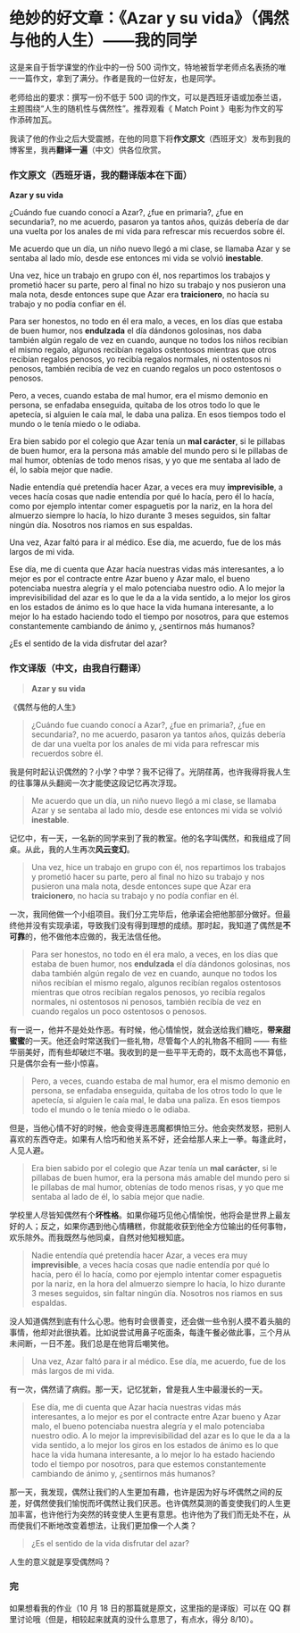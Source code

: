 # 绝妙的好文章：《Azar y su vida》（偶然与他的人生）——我的同学

这是来自于哲学课堂的作业中的一份 500 词作文，特地被哲学老师点名表扬的唯一一篇作文，拿到了满分。作者是我的一位好友，也是同学。

老师给出的要求：撰写一份不低于 500 词的作文，可以是西班牙语或加泰兰语，主题围绕“人生的随机性与偶然性”。推荐观看《 Match Point 》电影为作文的写作添砖加瓦。

我读了他的作业之后大受震撼，在他的同意下将**作文原文**（西班牙文）发布到我的博客里，我再**翻译一遍**（中文）供各位欣赏。

### 作文原文（西班牙语，我的翻译版本在下面）

**Azar y su vida**

¿Cuándo fue cuando conocí a Azar?, ¿fue en primaria?, ¿fue en secundaria?, no me acuerdo, pasaron ya tantos años, quizás debería de dar una vuelta por los anales de mi vida para refrescar mis recuerdos sobre él.

Me acuerdo que un día, un niño nuevo llegó a mi clase, se llamaba Azar y se sentaba al lado mío, desde ese entonces mi vida se volvió **inestable**.

Una vez, hice un trabajo en grupo con él, nos repartimos los trabajos y prometió hacer su parte, pero al final no hizo su trabajo y nos pusieron una mala nota, desde entonces supe que Azar era **traicionero**, no hacía su trabajo y no podía confiar en él.

Para ser honestos, no todo en él era malo, a veces, en los días que estaba de buen humor, nos **endulzada** el día dándonos golosinas, nos daba también algún regalo de vez en cuando, aunque no todos los niños recibían el mismo regalo, algunos recibían regalos ostentosos mientras que otros recibían regalos penosos, yo recibía regalos normales, ni ostentosos ni penosos, también recibía de vez en cuando regalos un poco ostentosos o penosos.

Pero, a veces, cuando estaba de mal humor, era el mismo demonio en persona, se enfadaba enseguida, quitaba de los otros todo lo que le apetecía, si alguien le caía mal, le daba una paliza. En esos tiempos todo el mundo o le tenía miedo o le odiaba.

Era bien sabido por el colegio que Azar tenía un **mal carácter**, si le pillabas de buen humor, era la persona más amable del mundo pero si le pillabas de mal humor, obtenías de todo menos risas, y yo que me sentaba al lado de él, lo sabía mejor que nadie.

Nadie entendía qué pretendía hacer Azar, a veces era muy **imprevisible**, a veces hacía cosas que nadie entendía por qué lo hacía, pero él lo hacía, como por ejemplo intentar comer espaguetis por la nariz, en la hora del almuerzo siempre lo hacía, lo hizo durante 3 meses seguidos, sin faltar ningún día. Nosotros nos riamos en sus espaldas.

Una vez, Azar faltó para ir al médico. Ese día, me acuerdo, fue de los más largos de mi vida.

Ese día, me di cuenta que Azar hacía nuestras vidas más interesantes, a lo mejor es por el contracte entre Azar bueno y Azar malo, el bueno potenciaba nuestra alegría y el malo potenciaba nuestro odio. A lo mejor la imprevisibilidad del azar es lo que le da a la vida sentido, a lo mejor los giros en los estados de ánimo es lo que hace la vida humana interesante, a lo mejor lo ha estado haciendo todo el tiempo por nosotros, para que estemos constantemente cambiando de ánimo y, ¿sentirnos más humanos?

¿Es el sentido de la vida disfrutar del azar?

### 作文译版（中文，由我自行翻译）

> **Azar y su vida**

《偶然与他的人生》

> ¿Cuándo fue cuando conocí a Azar?, ¿fue en primaria?, ¿fue en secundaria?, no me acuerdo, pasaron ya tantos años, quizás debería de dar una vuelta por los anales de mi vida para refrescar mis recuerdos sobre él.

我是何时起认识偶然的？小学？中学？我不记得了。光阴荏苒，也许我得将我人生的往事簿从头翻阅一次才能使这段记忆再次浮现。

> Me acuerdo que un día, un niño nuevo llegó a mi clase, se llamaba Azar y se sentaba al lado mío, desde ese entonces mi vida se volvió **inestable**.

记忆中，有一天，一名新的同学来到了我的教室。他的名字叫偶然，和我组成了同桌。从此，我的人生再次**风云变幻**。

> Una vez, hice un trabajo en grupo con él, nos repartimos los trabajos y prometió hacer su parte, pero al final no hizo su trabajo y nos pusieron una mala nota, desde entonces supe que Azar era **traicionero**, no hacía su trabajo y no podía confiar en él.

一次，我同他做一个小组项目。我们分工完毕后，他承诺会把他那部分做好。但最终他并没有实现承诺，导致我们没有得到理想的成绩。那时起，我知道了偶然是**不可靠**的，他不做他本应做的，我无法信任他。

> Para ser honestos, no todo en él era malo, a veces, en los días que estaba de buen humor, nos **endulzada** el día dándonos golosinas, nos daba también algún regalo de vez en cuando, aunque no todos los niños recibían el mismo regalo, algunos recibían regalos ostentosos mientras que otros recibían regalos penosos, yo recibía regalos normales, ni ostentosos ni penosos, también recibía de vez en cuando regalos un poco ostentosos o penosos.

有一说一，他并不是处处作恶。有时候，他心情愉悦，就会送给我们糖吃，**带来甜蜜蜜**的一天。他还会时常送我们一些礼物，尽管每个人的礼物各不相同 —— 有些华丽美好，而有些却破烂不堪。我收到的是一些平平无奇的，既不太高也不算低，只是偶尔会有一些小惊喜。

> Pero, a veces, cuando estaba de mal humor, era el mismo demonio en persona, se enfadaba enseguida, quitaba de los otros todo lo que le apetecía, si alguien le caía mal, le daba una paliza. En esos tiempos todo el mundo o le tenía miedo o le odiaba.

但是，当他心情不好的时候，他会变得连恶魔都惧怕三分。他会突然发怒，把别人喜欢的东西夺走。如果有人恰巧和他关系不好，还会给那人来上一拳。每逢此时，人见人避。

> Era bien sabido por el colegio que Azar tenía un **mal carácter**, si le pillabas de buen humor, era la persona más amable del mundo pero si le pillabas de mal humor, obtenías de todo menos risas, y yo que me sentaba al lado de él, lo sabía mejor que nadie.

学校里人尽皆知偶然有个**坏性格**。如果你碰巧见他心情愉悦，他将会是世界上最友好的人；反之，如果你遇到他心情糟糕，你就能收获到他全方位输出的任何事物，欢乐除外。而我既然与他同桌，自然对他知根知底。

> Nadie entendía qué pretendía hacer Azar, a veces era muy **imprevisible**, a veces hacía cosas que nadie entendía por qué lo hacía, pero él lo hacía, como por ejemplo intentar comer espaguetis por la nariz, en la hora del almuerzo siempre lo hacía, lo hizo durante 3 meses seguidos, sin faltar ningún día. Nosotros nos riamos en sus espaldas.

没人知道偶然到底有什么心思。他有时会很善变，还会做一些令别人摸不着头脑的事情，他却对此很执着。比如说尝试用鼻子吃面条，每逢午餐必做此事，三个月从未间断，一日不差。我们总是在他背后嘲笑他。

> Una vez, Azar faltó para ir al médico. Ese día, me acuerdo, fue de los más largos de mi vida.

有一次，偶然请了病假。那一天，记忆犹新，曾是我人生中最漫长的一天。

> Ese día, me di cuenta que Azar hacía nuestras vidas más interesantes, a lo mejor es por el contracte entre Azar bueno y Azar malo, el bueno potenciaba nuestra alegría y el malo potenciaba nuestro odio. A lo mejor la imprevisibilidad del azar es lo que le da a la vida sentido, a lo mejor los giros en los estados de ánimo es lo que hace la vida humana interesante, a lo mejor lo ha estado haciendo todo el tiempo por nosotros, para que estemos constantemente cambiando de ánimo y, ¿sentirnos más humanos?

那一天，我发现，偶然让我们的人生更加有趣，也许是因为好与坏偶然之间的反差，好偶然使我们愉悦而坏偶然让我们厌恶。也许偶然莫测的善变使我们的人生更加丰富，也许他行为突然的转变使人生更有意思。也许他为了我们而无处不在，从而使我们不断地改变着想法，让我们更加像一个人类？

> ¿Es el sentido de la vida disfrutar del azar?

人生的意义就是享受偶然吗？

### 完

如果想看我的作业（10 月 18 日的那篇就是原文，这里指的是译版）可以在 QQ 群里讨论哦（但是，相较起来就真的没什么意思了，有点水，得分 8/10）。